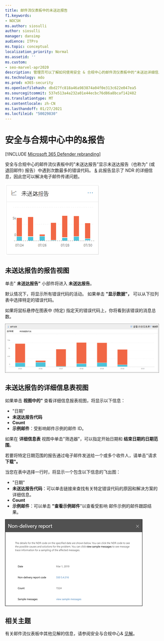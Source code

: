 ```yaml
---
title: 邮件流仪表板中的未送达报告
f1.keywords:
- NOCSH
ms.author: siosulli
author: siosulli
manager: dansimp
audience: ITPro
ms.topic: conceptual
localization_priority: Normal
ms.assetid: ''
ms.custom:
- seo-marvel-apr2020
description: 管理员可以了解如何使用安全 & 合规中心的邮件流仪表板中的"未送达详细信息"报告来监视未送达报告中最常遇到的错误代码 (也称为来自组织中发件人的NDDR或退回邮件) 。
ms.technology: mdo
ms.prod: m365-security
ms.openlocfilehash: dbd27fc818a46a983874a04f0e313c622e047ea5
ms.sourcegitcommit: 537e513a4a232a01e44ecbc76d86a8bcaf142482
ms.translationtype: MT
ms.contentlocale: zh-CN
ms.lasthandoff: 01/27/2021
ms.locfileid: "50029830"
---
```

# <a name="non-delivery-report-in-the-security--compliance-center"></a>安全与合规中心中的&报告

[!INCLUDE [Microsoft 365 Defender rebranding](../includes/microsoft-defender-for-office.md)]


安全与合规中心的邮件流仪表板[](mail-flow-insights-v2.md)中的"未送达报告"显示未送达报告（也称为" (或退回邮件) 报告）中遇到次数最多的错误代码。 [&](https://protection.office.com) 此报告显示了 NDR 的详细信息，因此您可以解决电子邮件传递问题。

![安全与合规中心的邮件流仪表板中的"未送达&小组件](../../media/mfi-non-delivery-report-widget.png)

## <a name="report-view-for-the-non-delivery-report"></a>未送达报告的报告视图

单击" **未送达报告"** 小部件将进入 **未送达报告**。

默认情况下，将显示所有错误代码的活动。 如果单击 **"显示数据"，** 可以从下拉列表中选择特定的错误代码。

如果将鼠标悬停在图表中 (特定) 指定天的错误代码上，你将看到该错误的消息总数。

![非接受域报告中的报告视图](../../media/mfi-non-delivery-report-overview-view.png)

## <a name="details-table-view-for-the-non-delivery-report"></a>未送达报告的详细信息表视图

如果单击 **视图中的"** 查看详细信息报表视图，将显示以下信息：

- "日期"
- **未送达报告代码**
- **Count**
- **示例邮件**：受影响邮件示例的邮件 ID。

如果在 **详细信息表** 视图中单击"筛选器"，可以指定开始日期和 **结束日期的日期范围**。 

若要将特定日期范围的报告通过电子邮件发送给一个或多个收件人，请单击"请求 **下载"。**

当您在表中选择一行时，将显示一个包含以下信息的飞出图：

- "日期"
- **未送达报告代码**：可以单击链接来查找有关特定错误代码的原因和解决方案的详细信息。
- **Count**
- **示例邮件**：可以单击 **"查看示例邮件**"以查看受影响 [](message-trace-scc.md)邮件示例的邮件跟踪结果。

![在未送达报告中的"详细信息"表视图中选择行后的详细信息飞出](../../media/mfi-non-delivery-report-details-flyout.png)

## <a name="related-topics"></a>相关主题

有关邮件流仪表板中其他见解的信息，请参阅安全与合规中心& [见解](mail-flow-insights-v2.md)。
